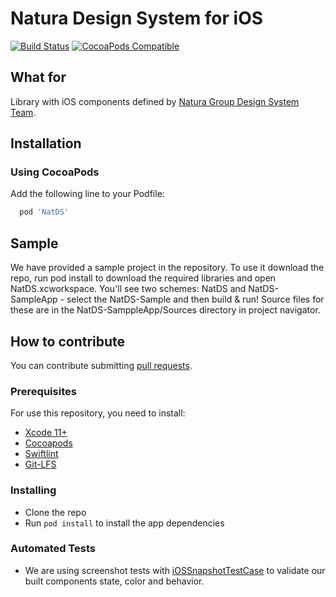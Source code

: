 # Natura Design System for iOS

[![Build Status](https://travis-ci.org/natura-cosmeticos/natds-ios.svg)](https://travis-ci.org/natura-cosmeticos/natds-ios)
[![CocoaPods Compatible](https://img.shields.io/cocoapods/v/NatDS.svg)](https://img.shields.io/cocoapods/v/NatDS.svg)

## What for
Library with iOS components defined by [Natura Group Design System Team](https://zeroheight.com/25ddaa7f8/p/07a27e).

## Installation

### Using CocoaPods

Add the following line to your Podfile:
```ruby
  pod 'NatDS'
```

## Sample
We have provided a sample project in the repository. To use it download the repo, run pod install to download the required libraries and open NatDS.xcworkspace. You'll see two schemes: NatDS and NatDS-SampleApp - select the NatDS-Sample and then build & run! Source files for these are in the NatDS-SamppleApp/Sources directory in project navigator.

## How to contribute
You can contribute submitting [pull requests](https://github.com/natura-cosmeticos/natds-ios/pulls).

### Prerequisites
For use this repository, you need to install:
- [Xcode 11+](https://developer.apple.com/xcode/)
- [Cocoapods](https://guides.cocoapods.org/using/getting-started.html)
- [Swiftlint](https://github.com/realm/SwiftLint)
- [Git-LFS](https://git-lfs.github.com/)

### Installing
- Clone the repo
- Run `pod install` to install the app dependencies

### Automated Tests
- We are using screenshot tests with [iOSSnapshotTestCase](ttps://github.com/uber/ios-snapshot-test-case) to validate our built components state, color and behavior.